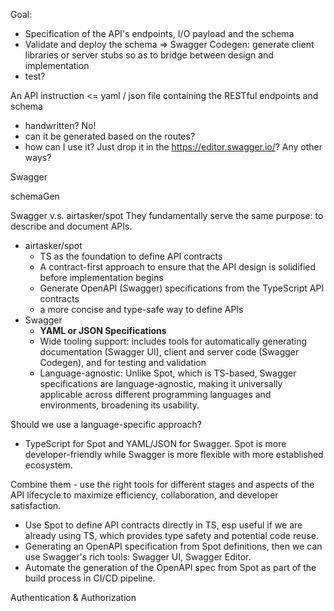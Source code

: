 Goal:
- Specification of the API's endpoints, I/O payload and the schema
- Validate and deploy the schema => Swagger Codegen: generate client libraries or server stubs so as to bridge between design and implementation
- test?

An API instruction <= yaml / json file containing the RESTful endpoints and schema
- handwritten? No!
- can it be generated based on the routes?
- how can I use it? Just drop it in the https://editor.swagger.io/? Any other ways?

Swagger 

schemaGen


Swagger v.s. airtasker/spot
They fundamentally serve the same purpose: to describe and document APIs.

- airtasker/spot
	- TS as the foundation to define API contracts
	- A contract-first approach to ensure that the API design is solidified before implementation begins
	- Generate OpenAPI (Swagger) specifications from the TypeScript API contracts
	- a more concise and type-safe way to define APIs
- Swagger
	- **YAML or JSON Specifications**
	- Wide tooling support: includes tools for automatically generating documentation (Swagger UI), client and server code (Swagger Codegen), and for testing and validation
	- Language-agnostic: Unlike Spot, which is TS-based, Swagger specifications are language-agnostic, making it universally applicable across different programming languages and environments, broadening its usability.

Should we use a language-specific approach?
- TypeScript for Spot and YAML/JSON for Swagger. Spot is more developer-friendly while Swagger is more flexible with more established ecosystem.

Combine them - use the right tools for different stages and aspects of the API lifecycle to maximize efficiency, collaboration, and developer satisfaction.
- Use Spot to define API contracts directly in TS, esp useful if we are already using TS, which provides type safety and potential code reuse.
- Generating an OpenAPI specification from Spot definitions, then we can use Swagger's rich tools: Swagger UI, Swagger Editor.
- Automate the generation of the OpenAPI spec from Spot as part of the build process in CI/CD pipeline.

Authentication & Authorization
